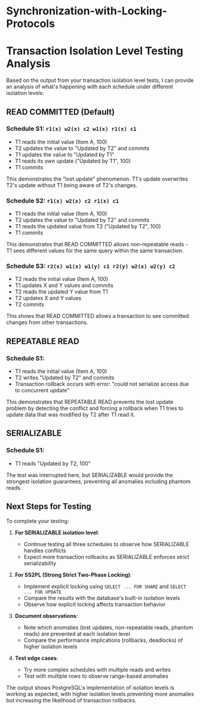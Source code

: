 # Synchronization-with-Locking-Protocols

# Transaction Isolation Level Testing Analysis

Based on the output from your transaction isolation level tests, I can provide an analysis of what's happening with each schedule under different isolation levels:

## READ COMMITTED (Default)

### Schedule S1: `r1(x) w2(x) c2 w1(x) r1(x) c1`

- T1 reads the initial value (Item A, 100)
- T2 updates the value to "Updated by T2" and commits
- T1 updates the value to "Updated by T1"
- T1 reads its own update ("Updated by T1", 100)
- T1 commits

This demonstrates the "lost update" phenomenon. T1's update overwrites T2's update without T1 being aware of T2's changes.

### Schedule S2: `r1(x) w2(x) c2 r1(x) c1`

- T1 reads the initial value (Item A, 100)
- T2 updates the value to "Updated by T2" and commits
- T1 reads the updated value from T2 ("Updated by T2", 100)
- T1 commits

This demonstrates that READ COMMITTED allows non-repeatable reads - T1 sees different values for the same query within the same transaction.

### Schedule S3: `r2(x) w1(x) w1(y) c1 r2(y) w2(x) w2(y) c2`

- T2 reads the initial value (Item A, 100)
- T1 updates X and Y values and commits
- T2 reads the updated Y value from T1
- T2 updates X and Y values
- T2 commits

This shows that READ COMMITTED allows a transaction to see committed changes from other transactions.

## REPEATABLE READ

### Schedule S1:

- T1 reads the initial value (Item A, 100)
- T2 writes "Updated by T2" and commits
- Transaction rollback occurs with error: "could not serialize access due to concurrent update"

This demonstrates that REPEATABLE READ prevents the lost update problem by detecting the conflict and forcing a rollback when T1 tries to update data that was modified by T2 after T1 read it.

## SERIALIZABLE

### Schedule S1:

- T1 reads "Updated by T2, 100"

The test was interrupted here, but SERIALIZABLE would provide the strongest isolation guarantees, preventing all anomalies including phantom reads.

## Next Steps for Testing

To complete your testing:

1. **For SERIALIZABLE isolation level**:

   - Continue testing all three schedules to observe how SERIALIZABLE handles conflicts
   - Expect more transaction rollbacks as SERIALIZABLE enforces strict serializability

2. **For SS2PL (Strong Strict Two-Phase Locking)**:

   - Implement explicit locking using `SELECT ... FOR SHARE` and `SELECT ... FOR UPDATE`
   - Compare the results with the database's built-in isolation levels
   - Observe how explicit locking affects transaction behavior

3. **Document observations**:

   - Note which anomalies (lost updates, non-repeatable reads, phantom reads) are prevented at each isolation level
   - Compare the performance implications (rollbacks, deadlocks) of higher isolation levels

4. **Test edge cases**:
   - Try more complex schedules with multiple reads and writes
   - Test with multiple rows to observe range-based anomalies

The output shows PostgreSQL's implementation of isolation levels is working as expected, with higher isolation levels preventing more anomalies but increasing the likelihood of transaction rollbacks.
